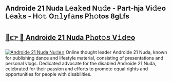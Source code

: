 ## Androide 21 Nuda L𝚎a𝚔ed N𝚞𝚍e - Part-hja Vi𝚍𝚎o L𝚎a𝚔s - H𝚘𝚝 O𝚗𝚕yf𝚊ns P𝚑𝚘tos 8gLfs

# <h2><a href="http://kf5w3nl.oniu.top/?m=Androide+21+Nuda">🔗👉 🔴 Androide 21 Nuda P𝚑ot𝚘𝚜 V𝚒d𝚎o</a></h2>

[![Androide 21 Nuda Nu𝚍e𝚜](https://i.imgur.com/0qMVB7G.gif)](http://kf5w3nl.oniu.top/?m=Androide+21+Nuda)
Online thought leader Androide 21 Nuda, known for publishing dance and lifestyle material, consisting of presentations and personal vlogs. Dedicated advocate for the disabled Androide 21 Nuda, celebrated for their passion and efforts to promote equal rights and opportunities for people with disabilities.  

